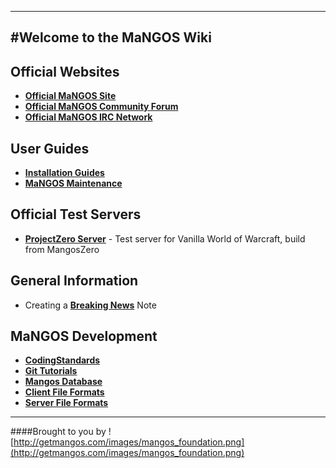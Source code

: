 ----
#Welcome to the MaNGOS Wiki
----
**Official Websites**
----

* [**Official MaNGOS Site**](http://getmangos.com/)  
* [**Official MaNGOS Community Forum**](http://getmangos.com/bb/)  
* [**Official MaNGOS IRC Network**](http://getmangos.com#IRC)

**User Guides**
----

* [**Installation Guides**](https://github.com/mangoswiki/Wiki/MaNGOS_Installation)  
* [**MaNGOS Maintenance**](wiki/MaNGOS_Maintenance)

**Official Test Servers**  
----

* [**ProjectZero Server**](http://project-zero.eu/) - Test server for Vanilla World of Warcraft, build from MangosZero

**General Information**  
----
* Creating a [**Breaking News**](wiki/breaking-news) Note

**MaNGOS Development**  
----

* [**CodingStandards**](wiki/CodingStandards)  
* [**Git Tutorials**](wiki/Git_Tutorials)
* [**Mangos Database**](wiki/Mangos_Database)  
* [**Client File Formats**](wiki/Client_File_Formats)
* [**Server File Formats**](wiki/Server_File_Formats)

---
####Brought to you by ![http://getmangos.com/images/mangos_foundation.png](http://getmangos.com/images/mangos_foundation.png)
